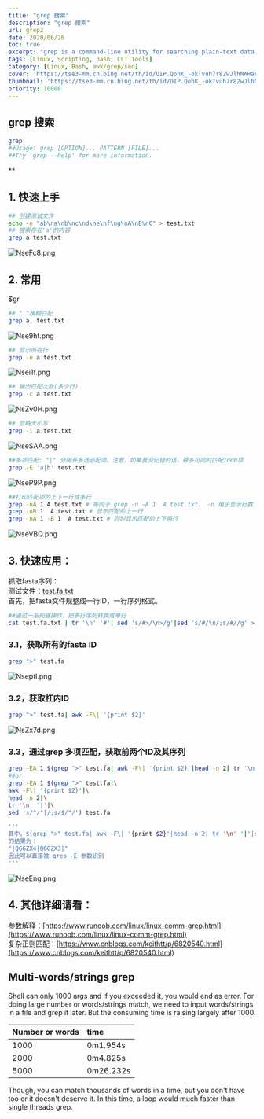 ```yaml
---
title: "grep 搜索"
description: "grep 搜索"
url: grep2
date: 2020/06/26
toc: true
excerpt: "grep is a command-line utility for searching plain-text data sets for lines that match a regular expression. Its name comes from the ed command g/re/p, which has the same effect."
tags: [Linux, Scripting, bash, CLI Tools]
category: [Linux, Bash, awk/grep/sed]
cover: 'https://tse3-mm.cn.bing.net/th/id/OIP.QohK_-okTvuh7r82wJlhNAHaE9?w=465&h=180'
thumbnail: 'https://tse3-mm.cn.bing.net/th/id/OIP.QohK_-okTvuh7r82wJlhNAHaE9?w=180&h=180'
priority: 10000
---
```


## grep 搜索


```bash
grep
##Usage: grep [OPTION]... PATTERN [FILE]...
##Try 'grep --help' for more information.
```
**
<a name="90laC"></a>
## 1. 快速上手

```bash
## 创建测试文件
echo -e "ab\na\nb\nc\nd\ne\nf\ng\nA\nB\nC" > test.txt
## 搜索存在'a'的内容
grep a test.txt
```

![NseFc8.png](https://s1.ax1x.com/2020/06/26/NseFc8.png)


<a name="HflCw"></a>
## 2. 常用
$gr
```bash
## "."模糊匹配
grep a. test.txt

```
![Nse9ht.png](https://s1.ax1x.com/2020/06/26/Nse9ht.png)


```bash
## 显示所在行
grep -n a test.txt
```
![Nsei1f.png](https://s1.ax1x.com/2020/06/26/Nsei1f.png)

```bash
## 输出匹配次数(多少行)
grep -c a test.txt
```
![NsZv0H.png](https://s1.ax1x.com/2020/06/26/NsZv0H.png)


```bash
## 忽略大小写
grep -i a test.txt
```
![NseSAA.png](https://s1.ax1x.com/2020/06/26/NseSAA.png)

```bash
##多项匹配: "|" 分隔开多选必配项。注意，如果我没记错的话，最多可同时匹配1000项
grep -E 'a|b' test.txt
```
![NseP9P.png](https://s1.ax1x.com/2020/06/26/NseP9P.png)

```bash
##打印匹配项的上下一行或多行
grep -nA 1 A test.txt # 等同于 grep -n -A 1  A test.txt， -n 用于显示行数
grep -nB 1  A test.txt # 显示匹配的上一行
grep -nA 1 -B 1  A test.txt # 同时显示匹配的上下两行
```
![NseVBQ.png](https://s1.ax1x.com/2020/06/26/NseVBQ.png)
<a name="pFQtn"></a>
## 3. 快速应用：

抓取fasta序列：<br />测试文件：[test.fa.txt](https://www.yuque.com/attachments/yuque/0/2020/txt/691897/1581071887664-9edb6585-1fc9-4bf3-b5b4-181123b53c33.txt?_lake_card=%7B%22uid%22%3A%221577264129011-0%22%2C%22src%22%3A%22https%3A%2F%2Fwww.yuque.com%2Fattachments%2Fyuque%2F0%2F2020%2Ftxt%2F691897%2F1581071887664-9edb6585-1fc9-4bf3-b5b4-181123b53c33.txt%22%2C%22name%22%3A%22test.fa.txt%22%2C%22size%22%3A6581%2C%22type%22%3A%22text%2Fplain%22%2C%22ext%22%3A%22txt%22%2C%22progress%22%3A%7B%22percent%22%3A99%7D%2C%22status%22%3A%22done%22%2C%22percent%22%3A0%2C%22id%22%3A%22FBFrY%22%2C%22card%22%3A%22file%22%7D)<br />首先，把fasta文件规整成一行ID，一行序列格式。

```bash
##通过一系列骚操作，把多行序列转换成单行
cat test.fa.txt | tr '\n' '#'| sed 's/#>/\n>/g'|sed 's/#/\n/;s/#//g' > test.fa
```

<a name="PfuOk"></a>
### 3.1，获取所有的fasta ID
```bash
grep ">" test.fa
```
![NseptI.png](https://s1.ax1x.com/2020/06/26/NseptI.png)

<a name="B2a92"></a>
### 3.2，获取杠内ID
```bash
grep ">" test.fa| awk -F\| '{print $2}'
```
![NsZx7d.png](https://s1.ax1x.com/2020/06/26/NsZx7d.png)


<a name="frpmZ"></a>
### 3.3，通过grep 多项匹配，获取前两个ID及其序列
```bash
grep -EA 1 $(grep ">" test.fa| awk -F\| '{print $2}'|head -n 2| tr '\n' '|'|sed 's/^/"|/;s/$/"/') test.fa
##or
grep -EA 1 $(grep ">" test.fa|\
awk -F\| '{print $2}'|\
head -n 2|\
tr '\n' '|'|\
sed 's/^/"|/;s/$/"/') test.fa

'''
其中，$(grep ">" test.fa| awk -F\| '{print $2}'|head -n 2| tr '\n' '|'|sed 's/^/"|/;s/$/"/') 的结果为
的结果为：
"|Q6GZX4|Q6GZX3|"
因此可以直接被 grep -E 参数识别
'''
```

![NseEng.png](https://s1.ax1x.com/2020/06/26/NseEng.png)

<a name="t84Jr"></a>
## 4. 其他详细请看：
参数解释：[https://www.runoob.com/linux/linux-comm-grep.html](https://www.runoob.com/linux/linux-comm-grep.html)<br />复杂正则匹配：[https://www.cnblogs.com/keithtt/p/6820540.html](https://www.cnblogs.com/keithtt/p/6820540.html)





## Multi-words/strings grep

Shell can only 1000 args and if you exceeded it, you would end as error. For doing large number or words/strings match, we need to input words/strings in a file and grep it later. But the consuming time is raising largely after 1000.

| Number or words | time     |
| :------------- | :------------- |
|  1000      | 0m1.954s       |
|2000 | 0m4.825s |
|5000 | 0m26.232s |

Though, you can match thousands of words in a time, but you don't have too or it doesn't deserve it. In this time, a loop would much faster than single threads grep.
